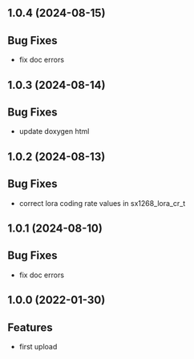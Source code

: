 ## 1.0.4 (2024-08-15)

## Bug Fixes

- fix doc errors

## 1.0.3 (2024-08-14)

## Bug Fixes

- update doxygen html

## 1.0.2 (2024-08-13)

## Bug Fixes

- correct lora coding rate values in sx1268_lora_cr_t

## 1.0.1 (2024-08-10)

## Bug Fixes

- fix doc errors

## 1.0.0 (2022-01-30)

## Features

- first upload